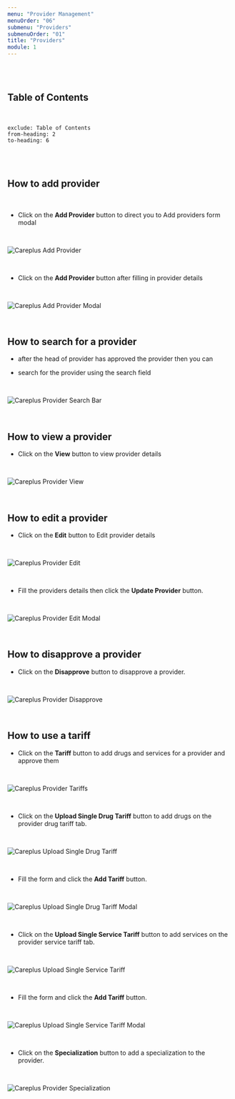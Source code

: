 ```yaml
---
menu: "Provider Management"
menuOrder: "06"
submenu: "Providers"
submenuOrder: "01"
title: "Providers"
module: 1
---
```


<br />
<br />

## Table of Contents

<br />

```toc
exclude: Table of Contents
from-heading: 2
to-heading: 6
```

<br />
<br />

## How to add provider

<br />

- Click on the **Add Provider** button to direct you to Add providers form modal

<br />

![Careplus Add Provider](/docs/images/CareplusAddProvider.png "Add Provider")

<br />

- Click on the **Add Provider** button after filling in provider details

<br />

![Careplus Add Provider Modal](/docs/images/CareplusAddProviderModal.png "Add Provider Modal")

<br />

## How to search for a provider

- after the head of provider has approved the provider then you can

- search for the provider using the search field

<br />

![Careplus Provider Search Bar](/docs/images/CareplusProviderSearchBar.png "Provider Search Bar")

<br />

## How to view a provider

- Click on the **View** button to view provider details

<br />

![Careplus Provider View](/docs/images/CareplusProviderView.png "Provider View")

<br />

<!-- * Click on the **View Password** button to view provider Password and **Login as provider** button to login

<br />

  ![alt text](/docs/images/ViewPassordLogin.png "Title")

<br /> -->

## How to edit a provider

- Click on the **Edit** button to Edit provider details

<br />

![Careplus Provider Edit](/docs/images/CareplusProviderEdit.png "Provider Edit")

<br />

- Fill the providers details then click the **Update Provider** button.

<br />

![Careplus Provider Edit Modal](/docs/images/CareplusProviderEditModal.png "Provider Edit Modal")

<br />

## How to disapprove a provider

- Click on the **Disapprove** button to disapprove a provider.

<br />

![Careplus Provider Disapprove](/docs/images/CareplusProviderDisapprove.png "Provider Disapprove")

<br />

## How to use a tariff

- Click on the **Tariff** button to add drugs and services for a provider and approve them

<br />

![Careplus Provider Tariffs](/docs/images/CareplusProviderTariffs.png "Provider Tariffs")

<br />

- Click on the **Upload Single Drug Tariff** button to add drugs on the provider drug tariff tab.

<br />

![Careplus Upload Single Drug Tariff](/docs/images/CareplusUploadSingleDrugTariff.png "Upload Single Drug Tariff")

<br />

- Fill the form and click the **Add Tariff** button.

<br />

![Careplus Upload Single Drug Tariff Modal](/docs/images/CareplusUploadSingleDrugTariffModal.png "Upload Single Drug Tariff Modal")

<br />

- Click on the **Upload Single Service Tariff** button to add services on the provider service tariff tab.

<br />

![Careplus Upload Single Service Tariff](/docs/images/CareplusUploadSingleServiceTariff.png "Upload Single Service Tariff")

<br />

- Fill the form and click the **Add Tariff** button.

<br />

![Careplus Upload Single Service Tariff Modal](/docs/images/CareplusUploadSingleServiceTariffModal.png "Upload Single Service Tariff Modal")

<br />

- Click on the **Specialization** button to add a specialization to the provider.

<br />

![Careplus Provider Specialization](/docs/images/CareplusProviderSpecialization.png "Provider Specialization")

<br />
